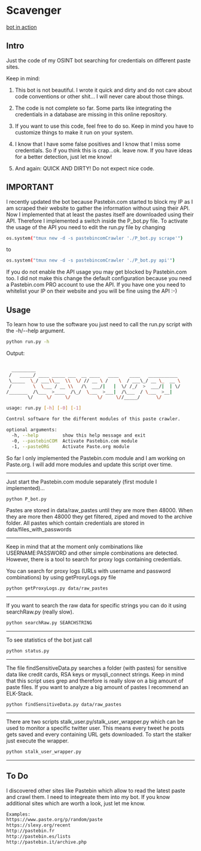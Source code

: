 # Scavenger

[bot in action](https://twitter.com/leak_scavenger)

## Intro
Just the code of my OSINT bot searching for credentials on different paste sites.

Keep in mind:
1. This bot is not beautiful. I wrote it quick and dirty and do not care about code conventions or other shit... I will never care about those things.
	
2. The code is not complete so far. Some parts like integrating the credentials in a database are missing in this online repository. 
	
3. If you want to use this code, feel free to do so. Keep in mind you have to customize things to make it run on your system.
	
4. I know that I have some false positives and I know that I miss some credentials. So if you think this is crap...ok. leave now. If you have ideas for a better detection, just let me know!
	
5. And again: QUICK AND DIRTY! Do not expect nice code.

## IMPORTANT
I recently updated the bot because Pastebin.com started to block my IP as I am scraped their website to gather the information without using their API.
Now I implemented that at least the pastes itself are downloaded using their API. Therefore I implemented a switch inside the P_bot.py file. To activate the usage of the API you need to edit the run.py file by changing

```sh
os.system("tmux new -d -s pastebincomCrawler './P_bot.py scrape'")
```
to
```sh
os.system("tmux new -d -s pastebincomCrawler './P_bot.py api'")
```
If you do not enable the API usage you may get blocked by Pastebin.com too. I did not make this change the default configuration because you need a Pastebin.com PRO account to use the API. If you have one you need to whitelist your IP on their website and you will be fine using the API :-) 

## Usage

To learn how to use the software you just need to call the run.py script with the -h/--help argument.
```sh
python run.py -h
```
Output:
```sh

  _________
 /   _____/ ____ _____ ___  __ ____   ____    ____   ___________
 \_____  \_/ ___\\__  \\  \/ // __ \ /    \  / ___\_/ __ \_  __ \
 /        \  \___ / __ \\   /\  ___/|   |  \/ /_/  >  ___/|  | \/
/_______  /\___  >____  /\_/  \___  >___|  /\___  / \___  >__|
        \/     \/     \/          \/     \//_____/      \/

usage: run.py [-h] [-0] [-1]

Control software for the different modules of this paste crawler.

optional arguments:
  -h, --help         show this help message and exit
  -0, --pastebinCOM  Activate Pastebin.com module
  -1, --pasteORG     Activate Paste.org module
```

So far I only implemented the Pastebin.com module and I am working on Paste.org. I will add more modules and update this script over time.

---

Just start the Pastebin.com module separately (first module I implemented)...
```sh
python P_bot.py
```
Pastes are stored in data/raw_pastes until they are more then 48000.
When they are more then 48000 they get filtered, ziped and moved to the archive folder. 
All pastes which contain credentials are stored in data/files_with_passwords

---

Keep in mind that at the moment only combinations like USERNAME:PASSWORD and other simple combinations are detected.
However, there is a tool to search for proxy logs containing credentials. 

You can search for proxy logs (URLs with username and password combinations) by using getProxyLogs.py file
```sh
python getProxyLogs.py data/raw_pastes
```

---

If you want to search the raw data for specific strings you can do it using searchRaw.py (really slow). 
```sh
python searchRaw.py SEARCHSTRING
```

---

To see statistics of the bot just call
```sh
python status.py 
```

---

The file findSensitiveData.py searches a folder (with pastes) for sensitive data like credit cards, RSA keys or mysqli_connect strings. Keep in mind that this script uses grep and therefore is really slow on a big amount of paste files. 
If you want to analyze a big amount of pastes I recommend an ELK-Stack.
```sh
python findSensitiveData.py data/raw_pastes 
```

---

There are two scripts stalk_user.py/stalk_user_wrapper.py which can be used to monitor a specific twitter user. This means every tweet he posts gets saved and every containing URL gets downloaded. To start the stalker just execute the wrapper.
```sh
python stalk_user_wrapper.py
```

---

## To Do

I discovered other sites like Pastebin which allow to read the latest paste and crawl them. I need to integreate them into my bot. If you know additional sites which are worth a look, just let me know.
```sh
Examples:
https://www.paste.org/p/random/paste
https://slexy.org/recent
http://pastebin.fr
http://pastebin.es/lists
http://pastebin.it/archive.php
```

